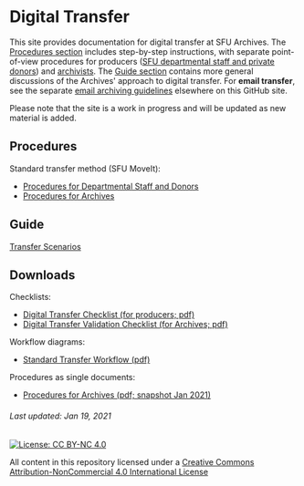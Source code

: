 # Digital Transfer
This site provides documentation for digital transfer at SFU Archives. The [Procedures section](#procedures) includes step-by-step instructions, with separate point-of-view procedures for producers ([SFU departmental staff and private donors](procedures/standard-producers/00-introduction.md)) and [archivists](procedures/standard-archives/00-introduction.md). The [Guide section](#guide) contains more general discussions of the Archives' approach to digital transfer. For **email transfer**, see the separate [email archiving guidelines](https://github.com/SFU-Archives/email-archiving) elsewhere on this GitHub site.

Please note that the site is a work in progress and will be updated as new material is added.

## Procedures
Standard transfer method (SFU MoveIt):
- [Procedures for Departmental Staff and Donors](procedures/standard-producers/00-introduction.md)
- [Procedures for Archives](procedures/standard-archives/00-introduction.md)

## Guide
[Transfer Scenarios](guide/transfer-scenarios.md)

## Downloads
Checklists:
- [Digital Transfer Checklist (for producers; pdf)](downloads/checklist-transfer.pdf)
- [Digital Transfer Validation Checklist (for Archives; pdf)](downloads/checklist-validation.pdf)

Workflow diagrams:
- [Standard Transfer Workflow (pdf)](downloads/workflow-standard.pdf)

Procedures as single documents:
- [Procedures for Archives (pdf; snapshot Jan 2021)](downloads/procedures-archives-full.pdf)

###### Last updated: Jan 19, 2021

[![License: CC BY-NC 4.0](https://img.shields.io/badge/License-CC%20BY--NC%204.0-lightgrey.svg)](https://creativecommons.org/licenses/by-nc/4.0/)

All content in this repository licensed under a [Creative Commons Attribution-NonCommercial 4.0 International License](https://creativecommons.org/licenses/by-nc/4.0/)
